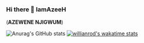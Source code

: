 ### Hi there 👋 IamAzeeH 
(**AZEWENE NJIGWUM**)

<!--
**IamAzeeH/IamAzeeH** is a ✨ _special_ ✨ repository because its `README.md` (this file) appears on your GitHub profile.

Here are some ideas to get you started:

- 🔭 I’m currently working on ...
- 🌱 I’m currently learning ...
- 👯 I’m looking to collaborate on ...
- 🤔 I’m looking for help with ...
- 💬 Ask me about ...
- 📫 How to reach me: ...
- 😄 Pronouns: ...
- ⚡ Fun fact: ...
-->

![Anurag's GitHub stats](https://github-readme-stats.vercel.app/api?username=IamAzeeH&show_icons=true&theme=radical)
[![willianrod's wakatime stats](https://github-readme-stats.vercel.app/api/wakatime?username=IamAzeeH)](https://github.com/IamAzeeH/github-readme-stats)


